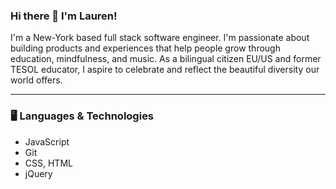 ### Hi there 👋 I'm Lauren! 

I'm a New-York based full stack software engineer. I'm passionate about building products and experiences that help people grow through education, mindfulness, and music. As a bilingual citizen EU/US and former TESOL educator, I aspire to celebrate and reflect the beautiful diversity our world offers. 

---

### 🖥️ Languages & Technologies
* JavaScript
* Git
* CSS, HTML
* jQuery


 

<!--
**swersk/swersk** is a ✨ _special_ ✨ repository because its `README.md` (this file) appears on your GitHub profile.

Here are some ideas to get you started:

- 🔭 I’m currently working on ...
- 🌱 I’m currently learning ...
- 👯 I’m looking to collaborate on ...
- 🤔 I’m looking for help with ...
- 💬 Ask me about ...
- 📫 How to reach me: ...
- 😄 Pronouns: ...
- ⚡ Fun fact: ...
-->
